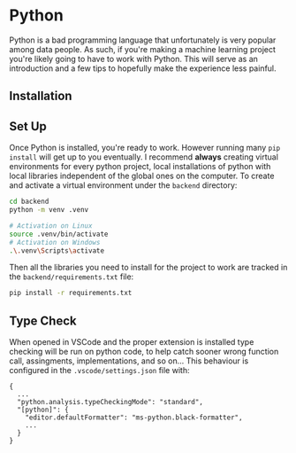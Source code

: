 # Python

Python is a bad programming language that unfortunately is very popular among data people. As such, if you're making a machine learning project you're likely going to have to work with Python.
This will serve as an introduction and a few tips to hopefully make the experience less painful.

## Installation

## Set Up

Once Python is installed, you're ready to work. However running many `pip install` will get up to you eventually. I recommend **always** creating virtual environments for every python project, local installations of python with local libraries independent of the global ones on the computer.
To create and activate a virtual environment under the `backend` directory:

```bash
cd backend
python -m venv .venv

# Activation on Linux
source .venv/bin/activate
# Activation on Windows
.\.venv\Scripts\activate
```

Then all the libraries you need to install for the project to work are tracked in the `backend/requirements.txt` file:

```bash
pip install -r requirements.txt
```

## Type Check

When opened in VSCode and the proper extension is installed type checking will be run on python code, to help catch sooner wrong function call, assingments, implementations, and so on...
This behaviour is configured in the `.vscode/settings.json` file with:

```
{
  ...
  "python.analysis.typeCheckingMode": "standard",
  "[python]": {
    "editor.defaultFormatter": "ms-python.black-formatter",
    ...
  }
}
```
